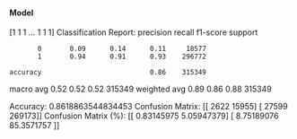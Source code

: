 #### Model
[1 1 1 ... 1 1 1]
Classification Report:
              precision    recall  f1-score   support

           0       0.09      0.14      0.11     18577
           1       0.94      0.91      0.93    296772

    accuracy                           0.86    315349
   macro avg       0.52      0.52      0.52    315349
weighted avg       0.89      0.86      0.88    315349

Accuracy: 0.8618863544834453
Confusion Matrix:
[[  2622  15955]
 [ 27599 269173]]
Confusion Matrix (%):
[[ 0.83145975  5.05947379]
 [ 8.75189076 85.3571757 ]]
